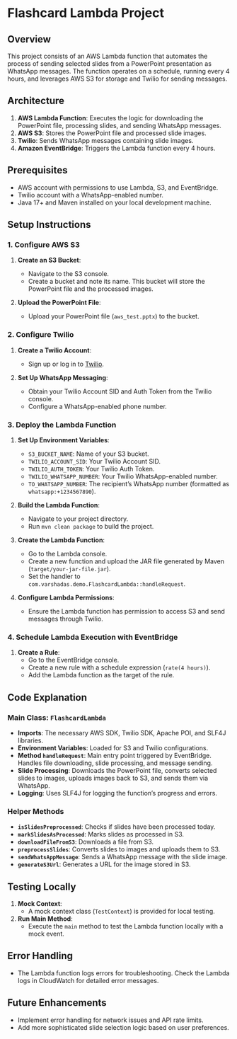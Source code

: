 # Flashcard Lambda Project

## Overview

This project consists of an AWS Lambda function that automates the process of sending selected slides from a PowerPoint presentation as WhatsApp messages. The function operates on a schedule, running every 4 hours, and leverages AWS S3 for storage and Twilio for sending messages.

## Architecture

1. **AWS Lambda Function**: Executes the logic for downloading the PowerPoint file, processing slides, and sending WhatsApp messages.
2. **AWS S3**: Stores the PowerPoint file and processed slide images.
3. **Twilio**: Sends WhatsApp messages containing slide images.
4. **Amazon EventBridge**: Triggers the Lambda function every 4 hours.

## Prerequisites

- AWS account with permissions to use Lambda, S3, and EventBridge.
- Twilio account with a WhatsApp-enabled number.
- Java 17+ and Maven installed on your local development machine.

## Setup Instructions

### 1. Configure AWS S3

1. **Create an S3 Bucket**:
    - Navigate to the S3 console.
    - Create a bucket and note its name. This bucket will store the PowerPoint file and the processed images.

2. **Upload the PowerPoint File**:
    - Upload your PowerPoint file (`aws_test.pptx`) to the bucket.

### 2. Configure Twilio

1. **Create a Twilio Account**:
    - Sign up or log in to [Twilio](https://www.twilio.com/).

2. **Set Up WhatsApp Messaging**:
    - Obtain your Twilio Account SID and Auth Token from the Twilio console.
    - Configure a WhatsApp-enabled phone number.

### 3. Deploy the Lambda Function

1. **Set Up Environment Variables**:
    - `S3_BUCKET_NAME`: Name of your S3 bucket.
    - `TWILIO_ACCOUNT_SID`: Your Twilio Account SID.
    - `TWILIO_AUTH_TOKEN`: Your Twilio Auth Token.
    - `TWILIO_WHATSAPP_NUMBER`: Your Twilio WhatsApp-enabled number.
    - `TO_WHATSAPP_NUMBER`: The recipient’s WhatsApp number (formatted as `whatsapp:+1234567890`).

2. **Build the Lambda Function**:
    - Navigate to your project directory.
    - Run `mvn clean package` to build the project.

3. **Create the Lambda Function**:
    - Go to the Lambda console.
    - Create a new function and upload the JAR file generated by Maven (`target/your-jar-file.jar`).
    - Set the handler to `com.varshadas.demo.FlashcardLambda::handleRequest`.

4. **Configure Lambda Permissions**:
    - Ensure the Lambda function has permission to access S3 and send messages through Twilio.

### 4. Schedule Lambda Execution with EventBridge

1. **Create a Rule**:
    - Go to the EventBridge console.
    - Create a new rule with a schedule expression (`rate(4 hours)`).
    - Add the Lambda function as the target of the rule.

## Code Explanation

### Main Class: `FlashcardLambda`

- **Imports**: The necessary AWS SDK, Twilio SDK, Apache POI, and SLF4J libraries.
- **Environment Variables**: Loaded for S3 and Twilio configurations.
- **Method `handleRequest`**: Main entry point triggered by EventBridge. Handles file downloading, slide processing, and message sending.
- **Slide Processing**: Downloads the PowerPoint file, converts selected slides to images, uploads images back to S3, and sends them via WhatsApp.
- **Logging**: Uses SLF4J for logging the function’s progress and errors.

### Helper Methods

- **`isSlidesPreprocessed`**: Checks if slides have been processed today.
- **`markSlidesAsProcessed`**: Marks slides as processed in S3.
- **`downloadFileFromS3`**: Downloads a file from S3.
- **`preprocessSlides`**: Converts slides to images and uploads them to S3.
- **`sendWhatsAppMessage`**: Sends a WhatsApp message with the slide image.
- **`generateS3Url`**: Generates a URL for the image stored in S3.

## Testing Locally

1. **Mock Context**:
    - A mock context class (`TestContext`) is provided for local testing.
2. **Run Main Method**:
    - Execute the `main` method to test the Lambda function locally with a mock event.

## Error Handling

- The Lambda function logs errors for troubleshooting. Check the Lambda logs in CloudWatch for detailed error messages.

## Future Enhancements

- Implement error handling for network issues and API rate limits.
- Add more sophisticated slide selection logic based on user preferences.

